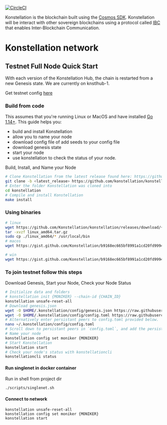 [![CircleCI](https://circleci.com/gh/circleci/circleci-docs.svg?style=shield)](https://circleci.com/gh/Konstellation/konstellation)

Konstellation is the blockchain built using the [Cosmos SDK](https://github.com/cosmos/cosmos-sdk). Konstellation will be interact with other sovereign blockchains using a protocol called [IBC](https://github.com/cosmos/ics/tree/master/ibc) that enables Inter-Blockchain Communication.

# Konstellation network

## Testnet Full Node Quick Start
With each version of the Konstellation Hub, the chain is restarted from a new Genesis state. We are currently on knstlhub-1.

Get testnet config [here](https://github.com/Konstellation/testnet)

### Build from code

This assumes that you're running Linux or MacOS and have installed [Go 1.14+](https://golang.org/dl/).  This guide helps you:

* build and install Konstellation
* allow you to name your node
* download config file of add seeds to your config file
* download genesis state
* start your node
* use konstellation to check the status of your node.

Build, Install, and Name your Node
```bash
# Clone Konstellation from the latest release found here: https://github.com/konstellation/konstellation/releases
git clone -b <latest_release> https://github.com/konstellation/konstellation
# Enter the folder Konstellation was cloned into
cd konstellation
# Compile and install Konstellation
make install
```

### Using binaries
```bash
# linux
wget https://github.com/Konstellation/konstellation/releases/download/{KONSTELLATION_VERSION}/linux_amd64.tar.gz
tar -xvzf linux_amd64.tar.gz
sudo cp ./linux_amd64/* /usr/local/bin
# macos
wget https://gist.github.com/Konstellation/b9168ec665bf8991a1cd20fd999452fa/raw/2c53c4c2fa0d90e7a10a6b7f2b5e28c35bec73d2/darwin_amd64.tar.gz

# win
wget https://gist.github.com/Konstellation/b9168ec665bf8991a1cd20fd999452fa/raw/2c53c4c2fa0d90e7a10a6b7f2b5e28c35bec73d2/windows_amd64.tar.gz

```

### To join testnet follow this steps
Download Genesis, Start your Node, Check your Node Status
```bash
# Initialize data and folders
# konstellation init {MONIKER} --chain-id {CHAIN_ID}
konstellation unsafe-reset-all
# Download genesis.json
wget -O $HOME/.konstellation/config/genesis.json https://raw.githubusercontent.com/Konstellation/testnet/master/{CHAIN_ID}/genesis.json
wget -O $HOME/.konstellation/config/config.toml https://raw.githubusercontent.com/Konstellation/testnet/master/{CHAIN_ID}/config.toml
# Alternatively enter persistant peers to config.toml provided below.
nano ~/.konstellation/config/config.toml
# Scroll down to persistant peers in `config.toml`, and add the persistant peers as a comma-separated list
# Name your node
konstellation config set moniker {MONIKER}
# Start Konstellation
konstellation start
# Check your node's status with konstellationcli
konstellationcli status
```

#### Run singlenet in docker container 
Run in shell from project dir
```shell script
./scripts/singlenet.sh
```

#### Connect to network
```shell script
konstellation unsafe-reset-all
konstellation config set moniker {MONIKER}
konstellation start
```
